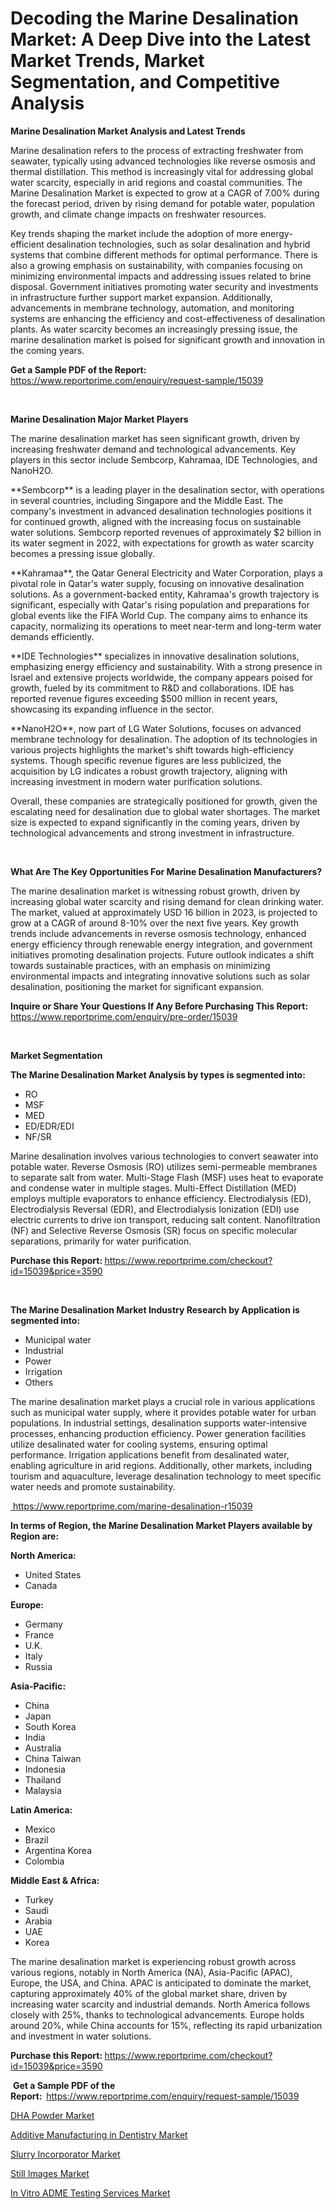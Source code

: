 <p><h1>Decoding the Marine Desalination Market: A Deep Dive into the Latest Market Trends, Market Segmentation, and Competitive Analysis</h1></p><p><strong>Marine Desalination Market Analysis and Latest Trends</strong></p>
<p><p>Marine desalination refers to the process of extracting freshwater from seawater, typically using advanced technologies like reverse osmosis and thermal distillation. This method is increasingly vital for addressing global water scarcity, especially in arid regions and coastal communities. The Marine Desalination Market is expected to grow at a CAGR of 7.00% during the forecast period, driven by rising demand for potable water, population growth, and climate change impacts on freshwater resources.</p><p>Key trends shaping the market include the adoption of more energy-efficient desalination technologies, such as solar desalination and hybrid systems that combine different methods for optimal performance. There is also a growing emphasis on sustainability, with companies focusing on minimizing environmental impacts and addressing issues related to brine disposal. Government initiatives promoting water security and investments in infrastructure further support market expansion. Additionally, advancements in membrane technology, automation, and monitoring systems are enhancing the efficiency and cost-effectiveness of desalination plants. As water scarcity becomes an increasingly pressing issue, the marine desalination market is poised for significant growth and innovation in the coming years.</p></p>
<p><strong>Get a Sample PDF of the Report:&nbsp;</strong> <a href="https://www.reportprime.com/enquiry/request-sample/15039">https://www.reportprime.com/enquiry/request-sample/15039</a></p>
<p>&nbsp;</p>
<p><strong>Marine Desalination Major Market Players</strong></p>
<p><p>The marine desalination market has seen significant growth, driven by increasing freshwater demand and technological advancements. Key players in this sector include Sembcorp, Kahramaa, IDE Technologies, and NanoH2O.</p><p>**Sembcorp** is a leading player in the desalination sector, with operations in several countries, including Singapore and the Middle East. The company's investment in advanced desalination technologies positions it for continued growth, aligned with the increasing focus on sustainable water solutions. Sembcorp reported revenues of approximately $2 billion in its water segment in 2022, with expectations for growth as water scarcity becomes a pressing issue globally.</p><p>**Kahramaa**, the Qatar General Electricity and Water Corporation, plays a pivotal role in Qatar's water supply, focusing on innovative desalination solutions. As a government-backed entity, Kahramaa's growth trajectory is significant, especially with Qatar's rising population and preparations for global events like the FIFA World Cup. The company aims to enhance its capacity, normalizing its operations to meet near-term and long-term water demands efficiently.</p><p>**IDE Technologies** specializes in innovative desalination solutions, emphasizing energy efficiency and sustainability. With a strong presence in Israel and extensive projects worldwide, the company appears poised for growth, fueled by its commitment to R&D and collaborations. IDE has reported revenue figures exceeding $500 million in recent years, showcasing its expanding influence in the sector.</p><p>**NanoH2O**, now part of LG Water Solutions, focuses on advanced membrane technology for desalination. The adoption of its technologies in various projects highlights the market's shift towards high-efficiency systems. Though specific revenue figures are less publicized, the acquisition by LG indicates a robust growth trajectory, aligning with increasing investment in modern water purification solutions.</p><p>Overall, these companies are strategically positioned for growth, given the escalating need for desalination due to global water shortages. The market size is expected to expand significantly in the coming years, driven by technological advancements and strong investment in infrastructure.</p></p>
<p>&nbsp;</p>
<p><strong>What Are The Key Opportunities For Marine Desalination Manufacturers?</strong></p>
<p><p>The marine desalination market is witnessing robust growth, driven by increasing global water scarcity and rising demand for clean drinking water. The market, valued at approximately USD 16 billion in 2023, is projected to grow at a CAGR of around 8-10% over the next five years. Key growth trends include advancements in reverse osmosis technology, enhanced energy efficiency through renewable energy integration, and government initiatives promoting desalination projects. Future outlook indicates a shift towards sustainable practices, with an emphasis on minimizing environmental impacts and integrating innovative solutions such as solar desalination, positioning the market for significant expansion.</p></p>
<p><strong>Inquire or Share Your Questions If Any Before Purchasing This Report:</strong> <a href="https://www.reportprime.com/enquiry/pre-order/15039">https://www.reportprime.com/enquiry/pre-order/15039</a></p>
<p>&nbsp;</p>
<p><strong>Market Segmentation</strong></p>
<p><strong>The Marine Desalination Market Analysis by types is segmented into:</strong></p>
<p><ul><li>RO</li><li>MSF</li><li>MED</li><li>ED/EDR/EDI</li><li>NF/SR</li></ul></p>
<p><p>Marine desalination involves various technologies to convert seawater into potable water. Reverse Osmosis (RO) utilizes semi-permeable membranes to separate salt from water. Multi-Stage Flash (MSF) uses heat to evaporate and condense water in multiple stages. Multi-Effect Distillation (MED) employs multiple evaporators to enhance efficiency. Electrodialysis (ED), Electrodialysis Reversal (EDR), and Electrodialysis Ionization (EDI) use electric currents to drive ion transport, reducing salt content. Nanofiltration (NF) and Selective Reverse Osmosis (SR) focus on specific molecular separations, primarily for water purification.</p></p>
<p><strong>Purchase this Report:&nbsp;</strong><a href="https://www.reportprime.com/checkout?id=15039&price=3590">https://www.reportprime.com/checkout?id=15039&price=3590</a></p>
<p>&nbsp;</p>
<p><strong>The Marine Desalination Market Industry Research by Application is segmented into:</strong></p>
<p><ul><li>Municipal water</li><li>Industrial</li><li>Power</li><li>Irrigation</li><li>Others</li></ul></p>
<p><p>The marine desalination market plays a crucial role in various applications such as municipal water supply, where it provides potable water for urban populations. In industrial settings, desalination supports water-intensive processes, enhancing production efficiency. Power generation facilities utilize desalinated water for cooling systems, ensuring optimal performance. Irrigation applications benefit from desalinated water, enabling agriculture in arid regions. Additionally, other markets, including tourism and aquaculture, leverage desalination technology to meet specific water needs and promote sustainability.</p></p>
<p><a href="https://www.reportprime.com/marine-desalination-r15039">&nbsp;https://www.reportprime.com/marine-desalination-r15039</a></p>
<p><strong>In terms of Region, the Marine Desalination Market Players available by Region are:</strong></p>
<p>
    <p> <strong> North America: </strong>
        <ul>
            <li>United States</li>
            <li>Canada</li>
        </ul>
        </p> 
    <p> <strong> Europe: </strong>
        <ul>
            <li>Germany</li>
            <li>France</li>
            <li>U.K.</li>
            <li>Italy</li>
            <li>Russia</li>
        </ul>
        </p> 
    <p> <strong> Asia-Pacific: </strong>
        <ul>
            <li>China</li>
            <li>Japan</li>
            <li>South Korea</li>
            <li>India</li>
            <li>Australia</li>
            <li>China Taiwan</li>
            <li>Indonesia</li>
            <li>Thailand</li>
            <li>Malaysia</li>
        </ul>
        </p> 
    <p> <strong> Latin America: </strong>
        <ul>
            <li>Mexico</li>
            <li>Brazil</li>
            <li>Argentina Korea</li>
            <li>Colombia</li>
        </ul>
        </p> 
    <p> <strong> Middle East & Africa: </strong>
        <ul>
            <li>Turkey</li>
            <li>Saudi</li>
            <li>Arabia</li>
            <li>UAE</li>
            <li>Korea</li>
        </ul>
    </p>
    </p>
<p><p>The marine desalination market is experiencing robust growth across various regions, notably in North America (NA), Asia-Pacific (APAC), Europe, the USA, and China. APAC is anticipated to dominate the market, capturing approximately 40% of the global market share, driven by increasing water scarcity and industrial demands. North America follows closely with 25%, thanks to technological advancements. Europe holds around 20%, while China accounts for 15%, reflecting its rapid urbanization and investment in water solutions.</p></p>
<p><strong>Purchase this Report: </strong><a href="https://www.reportprime.com/checkout?id=15039&price=3590">https://www.reportprime.com/checkout?id=15039&price=3590</a></p>
<p>&nbsp;<strong>Get a Sample PDF of the Report:&nbsp;&nbsp;</strong><a href="https://www.reportprime.com/enquiry/request-sample/15039">https://www.reportprime.com/enquiry/request-sample/15039</a></p>
<p><strong></strong></p>
<p><p><a href="https://medium.com/@piersrei1940/the-dha-powder-market-prioritizes-cost-control-and-efficiency-enhancement-0615c032df4b">DHA Powder Market</a></p><p><a href="https://github.com/WayneGriffin411/Market-Research-Report-List-1/blob/main/additive-manufacturing-in-dentistry-market.md">Additive Manufacturing in Dentistry Market</a></p><p><a href="https://issuu.com/reportprime-2/docs/slurry-incorporator-market-size-203_d32a53f8237e56">Slurry Incorporator Market</a></p><p><a href="https://www.linkedin.com/pulse/still-images-market-size-segmentation-trends-growth-gfcyc?trackingId=3cQnjY9OQX6jmOcna5cNQA%3D%3D">Still Images Market</a></p><p><a href="https://github.com/nicoletavirag/Market-Research-Report-List-5/blob/main/in-vitro-adme-testing-services-market.md">In Vitro ADME Testing Services Market</a></p></p>